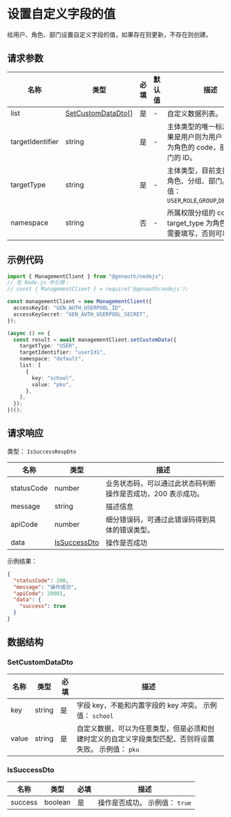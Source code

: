 # 设置自定义字段的值

<!--
  警告⚠️：
  不要直接修改该文档，
  https://github.com/Authing/authing-docs-factory
  使用该项目进行生成
-->

<LastUpdated />

给用户、角色、部门设置自定义字段的值，如果存在则更新，不存在则创建。

## 请求参数

| 名称             | 类型                                               | 必填 | 默认值 | 描述                                                                                  | 示例值    |
| ---------------- | -------------------------------------------------- | ---- | ------ | ------------------------------------------------------------------------------------- | --------- |
| list             | <a href="#SetCustomDataDto">SetCustomDataDto[]</a> | 是   | -      | 自定义数据列表。                                                                      |           |
| targetIdentifier | string                                             | 是   | -      | 主体类型的唯一标志符。如果是用户则为用户 ID，角色为角色的 code，部门为部门的 ID。     | `userId1` |
| targetType       | string                                             | 是   | -      | 主体类型，目前支持用户、角色、分组、部门。 枚举值：`USER`,`ROLE`,`GROUP`,`DEPARTMENT` | `USER`    |
| namespace        | string                                             | 否   | -      | 所属权限分组的 code，当 target_type 为角色的时候需要填写，否则可以忽略。              | `default` |

## 示例代码

```ts
import { ManagementClient } from "@genauth/nodejs";
// 在 Node.js 中引用：
// const { ManagementClient } = require('@genauth/nodejs');

const managementClient = new ManagementClient({
  accessKeyId: "GEN_AUTH_USERPOOL_ID",
  accessKeySecret: "GEN_AUTH_USERPOOL_SECRET",
});

(async () => {
  const result = await managementClient.setCustomData({
    targetType: "USER",
    targetIdentifier: "userId1",
    namespace: "default",
    list: [
      {
        key: "school",
        value: "pku",
      },
    ],
  });
})();
```

## 请求响应

类型： `IsSuccessRespDto`

| 名称       | 类型                                     | 描述                                                         |
| ---------- | ---------------------------------------- | ------------------------------------------------------------ |
| statusCode | number                                   | 业务状态码，可以通过此状态码判断操作是否成功，200 表示成功。 |
| message    | string                                   | 描述信息                                                     |
| apiCode    | number                                   | 细分错误码，可通过此错误码得到具体的错误类型。               |
| data       | <a href="#IsSuccessDto">IsSuccessDto</a> | 操作是否成功                                                 |

示例结果：

```json
{
  "statusCode": 200,
  "message": "操作成功",
  "apiCode": 20001,
  "data": {
    "success": true
  }
}
```

## 数据结构

### <a id="SetCustomDataDto"></a> SetCustomDataDto

| 名称  | 类型   | 必填 | 描述                                                                                                  |
| ----- | ------ | ---- | ----------------------------------------------------------------------------------------------------- |
| key   | string | 是   | 字段 key，不能和内置字段的 key 冲突。 示例值： `school`                                               |
| value | string | 是   | 自定义数据，可以为任意类型，但是必须和创建时定义的自定义字段类型匹配，否则将设置失败。 示例值： `pku` |

### <a id="IsSuccessDto"></a> IsSuccessDto

| 名称    | 类型    | 必填 | 描述                           |
| ------- | ------- | ---- | ------------------------------ |
| success | boolean | 是   | 操作是否成功。 示例值： `true` |
